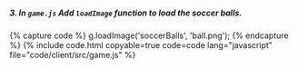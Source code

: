 ##### 3. In `game.js` Add `loadImage` function to load the soccer balls.

{% capture code %}
	g.loadImage('soccerBalls', 'ball.png');
{% endcapture %}
{% include code.html copyable=true code=code lang="javascript" file="code/client/src/game.js" %}
